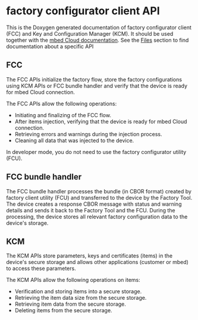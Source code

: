 factory configurator client API
===============================

This is the Doxygen generated documentation of factory configurator client (FCC) and Key and Configuration Manager (KCM).
It should be used together with the [mbed Cloud documentation](https://cloud.mbed.com/docs/latest). See the [Files](files.html) section to find documentation about a specific API

## FCC

The FCC APIs initialize the factory flow, store the factory configurations using KCM APIs or FCC bundle handler and
verify that the device is ready for mbed Cloud connection.
 
The FCC APIs allow the following operations:

- Initiating and finalizing of the FCC flow. 
- After items injection, verifying that the device is ready for mbed Cloud connection.
- Retrieving errors and warnings during the injection process.
- Cleaning all data that was injected to the device.

In developer mode, you do not need to use the factory configurator utility (FCU).

## FCC bundle handler

The FCC bundle handler processes the bundle (in CBOR format) created by factory client utility (FCU) and transferred to the device by the Factory Tool. The device creates a response CBOR message with status and warning details and sends it back to the Factory Tool and the FCU. During the processing, the device stores all relevant factory configuration data to the device's storage.

## KCM

The KCM APIs store parameters, keys and certificates (items) in the device's secure storage and allows other applications (customer or mbed) to access these parameters. 

The KCM APIs allow the following operations on items:

 - Verification and storing items into a secure storage.
 - Retrieving the item data size from the secure storage.
 - Retrieving item data from the secure storage.
 - Deleting items from the secure storage.
